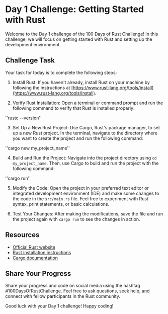 # Day 1 Challenge: Getting Started with Rust

Welcome to the Day 1 challenge of the 100 Days of Rust Challenge! In this challenge, we will focus on getting started with Rust and setting up the development environment.

## Challenge Task
Your task for today is to complete the following steps:

1. Install Rust: If you haven't already, install Rust on your machine by following the instructions at [https://www.rust-lang.org/tools/install](https://www.rust-lang.org/tools/install).

2. Verify Rust Installation: Open a terminal or command prompt and run the following command to verify that Rust is installed properly:

''rustc --version''

3. Set Up a New Rust Project: Use Cargo, Rust's package manager, to set up a new Rust project. In the terminal, navigate to the directory where you want to create the project and run the following command:

''cargo new my_project_name''

4. Build and Run the Project: Navigate into the project directory using `cd my_project_name`. Then, use Cargo to build and run the project with the following command:

''cargo run''

5. Modify the Code: Open the project in your preferred text editor or integrated development environment (IDE) and make some changes to the code in the `src/main.rs` file. Feel free to experiment with Rust syntax, print statements, or basic calculations.

6. Test Your Changes: After making the modifications, save the file and run the project again with `cargo run` to see the changes in action.

## Resources
- [Official Rust website](https://www.rust-lang.org/)
- [Rust installation instructions](https://www.rust-lang.org/tools/install)
- [Cargo documentation](https://doc.rust-lang.org/cargo/)

## Share Your Progress
Share your progress and code on social media using the hashtag #100DaysOfRustChallenge. Feel free to ask questions, seek help, and connect with fellow participants in the Rust community.

Good luck with your Day 1 challenge! Happy coding!
